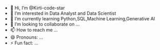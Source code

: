 - 👋 Hi, I’m @Kirti-code-star
- 👀 I’m interested in Data Analyst and Data Scientist
- 🌱 I’m currently learning Python,SQL,Machine Learning,Generative AI
- 💞️ I’m looking to collaborate on ...
- 📫 How to reach me ...
- 😄 Pronouns: ...
- ⚡ Fun fact: ...

<!---
Kirti-code-star/Kirti-code-star is a ✨ special ✨ repository because its `README.md` (this file) appears on your GitHub profile.
You can click the Preview link to take a look at your changes.
--->
